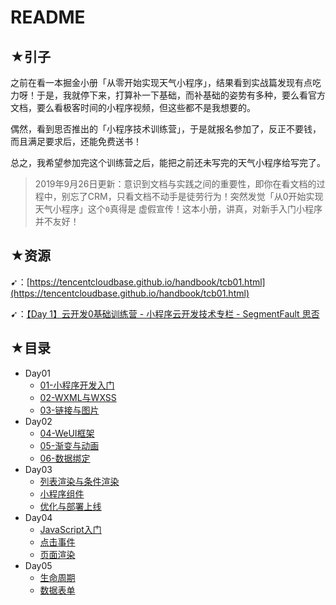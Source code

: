 # README

## ★引子

之前在看一本掘金小册「从零开始实现天气小程序」，结果看到实战篇发现有点吃力呀！于是，我就停下来，打算补一下基础，而补基础的姿势有多种，要么看官方文档，要么看极客时间的小程序视频，但这些都不是我想要的。

偶然，看到思否推出的「小程序技术训练营」，于是就报名参加了，反正不要钱，而且满足要求后，还能免费送书！

总之，我希望参加完这个训练营之后，能把之前还未写完的天气小程序给写完了。

> 2019年9月26日更新：意识到文档与实践之间的重要性，即你在看文档的过程中，别忘了CRM，只看文档不动手是徒劳行为！突然发觉「从0开始实现天气小程序」这个`0`真得是 虚假宣传！这本小册，讲真，对新手入门小程序并不友好！

## ★资源

➹：[https://tencentcloudbase.github.io/handbook/tcb01.html](https://tencentcloudbase.github.io/handbook/tcb01.html)

➹：[【Day 1】云开发0基础训练营 - 小程序云开发技术专栏 - SegmentFault 思否](https://segmentfault.com/a/1190000020430363)

## ★目录

- Day01
  - [01-小程序开发入门](./Day01.md)
  - [02-WXML与WXSS](./Day01-2.md)
  - [03-链接与图片](./Day01-3.md)
- Day02
  - [04-WeUI框架](./Day02.md)
  - [05-渐变与动画](./Day02-2.md)
  - [06-数据绑定](./Day02-3.md)
- Day03
  - [列表渲染与条件渲染](./Day03.md)
  - [小程序组件](./Day03-2.md)
  - [优化与部署上线](./Day03-3.md)
- Day04
  - [JavaScript入门](./Day04.md)
  - [点击事件](./Day04-2.md)
  - [页面渲染](./Day04-3.md)
- Day05
  - [生命周期](./Day05.md)
  - [数据表单](./Day05-2.md)
